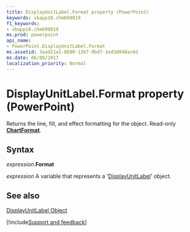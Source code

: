 ```yaml
---
title: DisplayUnitLabel.Format property (PowerPoint)
keywords: vbapp10.chm699019
f1_keywords:
- vbapp10.chm699019
ms.prod: powerpoint
api_name:
- PowerPoint.DisplayUnitLabel.Format
ms.assetid: 3aad21a1-8b90-13b7-9bd7-1ed3d048ac6d
ms.date: 06/08/2017
localization_priority: Normal
---
```



# DisplayUnitLabel.Format property (PowerPoint)

Returns the line, fill, and effect formatting for the object. Read-only  **[ChartFormat](PowerPoint.ChartFormat.md)**.


## Syntax

_expression_.**Format**

_expression_ A variable that represents a '[DisplayUnitLabel](PowerPoint.DisplayUnitLabel.md)' object.


## See also


[DisplayUnitLabel Object](PowerPoint.DisplayUnitLabel.md)

[!include[Support and feedback](~/includes/feedback-boilerplate.md)]